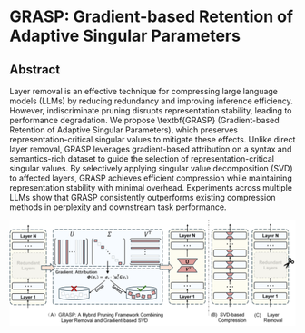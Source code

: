 # GRASP: Gradient-based Retention of Adaptive Singular Parameters

## Abstract

Layer removal is an effective technique for compressing large language models (LLMs) by reducing redundancy and improving inference efficiency. However, indiscriminate pruning disrupts representation stability, leading to performance degradation. We propose \textbf{GRASP} (Gradient-based Retention of Adaptive Singular Parameters), which preserves representation-critical singular values to mitigate these effects. Unlike direct layer removal, GRASP leverages gradient-based attribution on a syntax and semantics-rich dataset to guide the selection of representation-critical singular values. By selectively applying singular value decomposition (SVD) to affected layers, GRASP achieves efficient compression while maintaining representation stability with minimal overhead. Experiments across multiple LLMs show that GRASP consistently outperforms existing compression methods in perplexity and downstream task performance.

![GRASP](assets\GRASP.png)